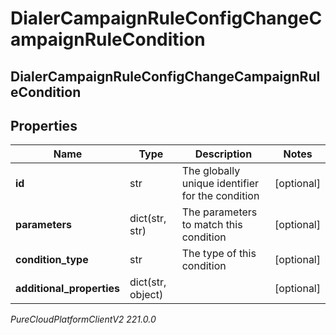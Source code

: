# DialerCampaignRuleConfigChangeCampaignRuleCondition

## DialerCampaignRuleConfigChangeCampaignRuleCondition

## Properties

|Name | Type | Description | Notes|
|------------ | ------------- | ------------- | -------------|
| **id** | str | The globally unique identifier for the condition | [optional] |
| **parameters** | dict(str, str) | The parameters to match this condition | [optional] |
| **condition_type** | str | The type of this condition | [optional] |
| **additional_properties** | dict(str, object) |  | [optional] |



_PureCloudPlatformClientV2 221.0.0_
